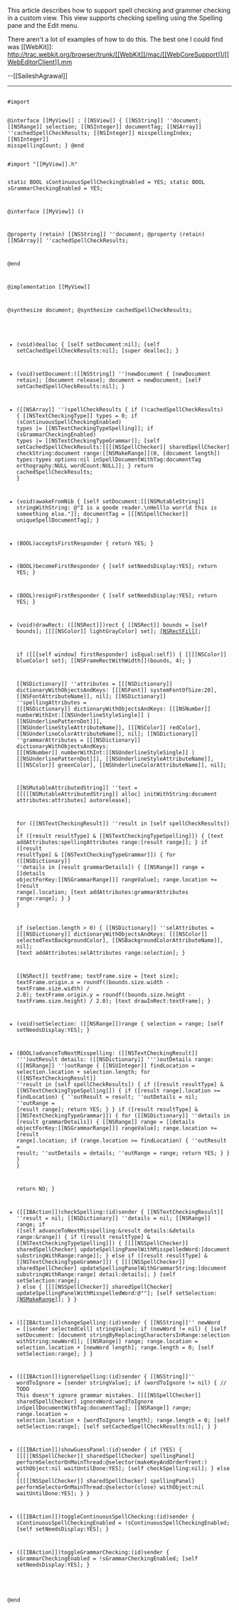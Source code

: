 This article describes how to support spell checking and grammer checking in a custom view. This view supports checking spelling using the Spelling pane and the Edit menu.

There aren't a lot of examples of how to do this. The best one I could find was [[WebKit]]:
http://trac.webkit.org/browser/trunk/[[WebKit]]/mac/[[WebCoreSupport]]/[[WebEditorClient]].mm

 --[[SaileshAgrawal]]

----

<code>
#import <Cocoa/Cocoa.h>

@interface [[MyView]] : [[NSView]]
{
  [[NSString]] ''document;
  [[NSRange]] selection;
  [[NSInteger]] documentTag;
  [[NSArray]] ''cachedSpellCheckResults;
  [[NSInteger]] misspellingIndex;
  [[NSInteger]] misspellingCount;
}
@end
</code>


<code>
#import "[[MyView]].h"


static BOOL sContinuousSpellCheckingEnabled = YES;
static BOOL sGrammarCheckingEnabled = YES;


@interface [[MyView]] ()

@property (retain) [[NSString]] ''document;
@property (retain) [[NSArray]] ''cachedSpellCheckResults;

@end


@implementation [[MyView]]

@synthesize document;
@synthesize cachedSpellCheckResults;

- (void)dealloc
{
  [self setDocument:nil];
  [self setCachedSpellCheckResults:nil];
  [super dealloc];
}

- (void)setDocument:([[NSString]] '')newDocument
{
  [newDocument retain];
  [document release];
  document = newDocument;
  [self setCachedSpellCheckResults:nil];
}

- ([[NSArray]] '')spellCheckResults
{
  if (!cachedSpellCheckResults) {
    [[NSTextCheckingType]] types = 0;
    if (sContinuousSpellCheckingEnabled)
      types |= [[NSTextCheckingTypeSpelling]];
    if (sGrammarCheckingEnabled)
      types |= [[NSTextCheckingTypeGrammar]];
    [self setCachedSpellCheckResults:[[[[NSSpellChecker]] sharedSpellChecker]
                   checkString:document
                         range:[[NSMakeRange]](0, [document length])
                         types:types
                       options:nil
        inSpellDocumentWithTag:documentTag
                   orthography:NULL
                     wordCount:NULL]];
  }
  return cachedSpellCheckResults;
}

- (void)awakeFromNib
{
  [self setDocument:[[[NSMutableString]] stringWithString:
      @"I is a goode reader.\nHelllo worrld this is someething else."]];
  documentTag = [[[NSSpellChecker]] uniqueSpellDocumentTag];
}

- (BOOL)acceptsFirstResponder
{
  return YES;
}

- (BOOL)becomeFirstResponder
{
  [self setNeedsDisplay:YES];
  return YES;
}

- (BOOL)resignFirstResponder
{
  [self setNeedsDisplay:YES];
  return YES;
}

- (void)drawRect: ([[NSRect]])rect
{
  [[NSRect]] bounds = [self bounds];
  [[[[NSColor]] lightGrayColor] set];
  [[NSRectFill]](bounds);

  if ([[[self window] firstResponder] isEqual:self]) {
    [[[[NSColor]] blueColor] set];
    [[NSFrameRectWithWidth]](bounds, 4);
  }

  [[NSDictionary]] ''attributes = [[[NSDictionary]] dictionaryWithObjectsAndKeys:
      [[[NSFont]] systemFontOfSize:20], [[NSFontAttributeName]],
      nil];
  [[NSDictionary]] ''spellingAttributes = [[[NSDictionary]] dictionaryWithObjectsAndKeys:
      [[[NSNumber]] numberWithInt:[[NSUnderlineStyleSingle]] | [[NSUnderlinePatternDot]]], [[NSUnderlineStyleAttributeName]],
      [[[NSColor]] redColor], [[NSUnderlineColorAttributeName]],
      nil];
  [[NSDictionary]] ''grammarAttributes = [[[NSDictionary]] dictionaryWithObjectsAndKeys:
      [[[NSNumber]] numberWithInt:[[NSUnderlineStyleSingle]] | [[NSUnderlinePatternDot]]], [[NSUnderlineStyleAttributeName]],
      [[[NSColor]] greenColor], [[NSUnderlineColorAttributeName]],
      nil];

  [[NSMutableAttributedString]] ''text = [[[[[NSMutableAttributedString]] alloc]
      initWithString:document
          attributes:attributes] autorelease];

  for ([[NSTextCheckingResult]] ''result in [self spellCheckResults]) {
    if ([result resultType] & [[NSTextCheckingTypeSpelling]]) {
      [text addAttributes:spellingAttributes range:[result range]];
    }
    if ([result resultType] & [[NSTextCheckingTypeGrammar]]) {
      for ([[NSDictionary]] ''details in [result grammarDetails]) {
        [[NSRange]] range = [[details objectForKey:[[NSGrammarRange]]] rangeValue];
        range.location += [result range].location;
        [text addAttributes:grammarAttributes range:range];
      }
    }
  }

  if (selection.length > 0) {
    [[NSDictionary]] ''selAttributes = [[[NSDictionary]] dictionaryWithObjectsAndKeys:
        [[[NSColor]] selectedTextBackgroundColor], [[NSBackgroundColorAttributeName]],
        nil];
    [text addAttributes:selAttributes
                  range:selection];
  }

  [[NSRect]] textFrame;
  textFrame.size = [text size];
  textFrame.origin.x = roundf((bounds.size.width - textFrame.size.width) / 2.0);
  textFrame.origin.y = roundf((bounds.size.height - textFrame.size.height) / 2.0);
  [text drawInRect:textFrame];
}

- (void)setSelection: ([[NSRange]])range
{
  selection = range;
  [self setNeedsDisplay:YES];
}

- (BOOL)advanceToNextMisspelling: ([[NSTextCheckingResult]] ''')outResult
                         details: ([[NSDictionary]] ''')outDetails
                           range: ([[NSRange]] '')outRange
{
  [[NSUInteger]] findLocation = selection.location + selection.length;
  for ([[NSTextCheckingResult]] ''result in [self spellCheckResults]) {
    if ([result resultType] & [[NSTextCheckingTypeSpelling]]) {
      if ([result range].location >= findLocation) {
        ''outResult = result;
        ''outDetails = nil;
        ''outRange = [result range];
        return YES;
      }
    }
    if ([result resultType] & [[NSTextCheckingTypeGrammar]]) {
      for ([[NSDictionary]] ''details in [result grammarDetails]) {
        [[NSRange]] range = [[details objectForKey:[[NSGrammarRange]]] rangeValue];
        range.location += [result range].location;
        if (range.location >= findLocation) {
          ''outResult = result;
          ''outDetails = details;
          ''outRange = range;
          return YES;
        }
      }
    }
  }

  return NO;
}

- ([[IBAction]])checkSpelling:(id)sender
{
  [[NSTextCheckingResult]] ''result = nil;
  [[NSDictionary]] ''details = nil;
  [[NSRange]] range;
  if ([self advanceToNextMisspelling:&result
                             details:&details
                               range:&range]) {
    if ([result resultType] & [[NSTextCheckingTypeSpelling]]) {
      [[[[NSSpellChecker]] sharedSpellChecker]
          updateSpellingPanelWithMisspelledWord:[document substringWithRange:range]];
    } else if ([result resultType] & [[NSTextCheckingTypeGrammar]]) {
        [[[[NSSpellChecker]] sharedSpellChecker]
            updateSpellingPanelWithGrammarString:[document substringWithRange:range]
                                          detail:details];
    }
    [self setSelection:range];
  } else {
    [[[[NSSpellChecker]] sharedSpellChecker]
        updateSpellingPanelWithMisspelledWord:@""];
    [self setSelection:[[NSMakeRange]](0,0)];
  }
}

- ([[IBAction]])changeSpelling:(id)sender
{
  [[NSString]]'' newWord = [[sender selectedCell] stringValue];
  if (newWord != nil) {
    [self setDocument:
      [document stringByReplacingCharactersInRange:selection
                                        withString:newWord]];
    [[NSRange]] range;
    range.location = selection.location + [newWord length];
    range.length = 0;
    [self setSelection:range];
  }
}

- ([[IBAction]])ignoreSpelling:(id)sender
{
  [[NSString]]'' wordToIgnore = [sender stringValue];
  if (wordToIgnore != nil) {
    // TODO This doesn't ignore grammar mistakes.
    [[[[NSSpellChecker]] sharedSpellChecker]
                    ignoreWord:wordToIgnore
        inSpellDocumentWithTag:documentTag];
    [[NSRange]] range;
    range.location = selection.location + [wordToIgnore length];
    range.length = 0;
    [self setSelection:range];
    [self setCachedSpellCheckResults:nil];
  }
}

- ([[IBAction]])showGuessPanel:(id)sender
{
  if (YES) {
    [[[[[NSSpellChecker]] sharedSpellChecker] spellingPanel]
        performSelectorOnMainThread:@selector(makeKeyAndOrderFront:)
                         withObject:nil
                      waitUntilDone:YES];
    [self checkSpelling:nil];
  } else {
    [[[[[NSSpellChecker]] sharedSpellChecker] spellingPanel]
        performSelectorOnMainThread:@selector(close)
                         withObject:nil
                      waitUntilDone:YES];
  }
}

- ([[IBAction]])toggleContinuousSpellChecking:(id)sender
{
  sContinuousSpellCheckingEnabled = !sContinuousSpellCheckingEnabled;
  [self setNeedsDisplay:YES];
}

- ([[IBAction]])toggleGrammarChecking:(id)sender
{
  sGrammarCheckingEnabled = !sGrammarCheckingEnabled;
  [self setNeedsDisplay:YES];
}

@end
</code>